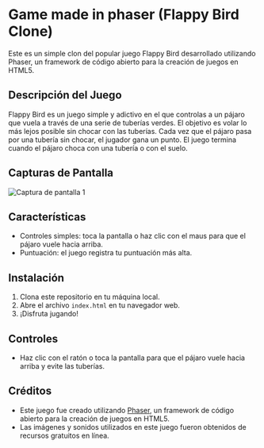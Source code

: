 # Game made in phaser (Flappy Bird Clone)

Este es un simple clon del popular juego Flappy Bird desarrollado utilizando Phaser, un framework de código abierto para la creación de juegos en HTML5.

## Descripción del Juego

Flappy Bird es un juego simple y adictivo en el que controlas a un pájaro que vuela a través de una serie de tuberías verdes. El objetivo es volar lo más lejos posible sin chocar con las tuberías. Cada vez que el pájaro pasa por una tubería sin chocar, el jugador gana un punto. El juego termina cuando el pájaro choca con una tubería o con el suelo.

## Capturas de Pantalla

![Captura de pantalla 1](https://i.imgur.com/InQTY22_d.jpg?maxwidth=520&shape=thumb&fidelity=high)

## Características

- Controles simples: toca la pantalla o haz clic con el maus para que el pájaro vuele hacia arriba.
- Puntuación: el juego registra tu puntuación más alta.

## Instalación

1. Clona este repositorio en tu máquina local.
2. Abre el archivo `index.html` en tu navegador web.
3. ¡Disfruta jugando!

## Controles

- Haz clic con el ratón o toca la pantalla para que el pájaro vuele hacia arriba y evite las tuberías.

## Créditos

- Este juego fue creado utilizando [Phaser](https://phaser.io/), un framework de código abierto para la creación de juegos en HTML5.
- Las imágenes y sonidos utilizados en este juego fueron obtenidos de recursos gratuitos en línea.

